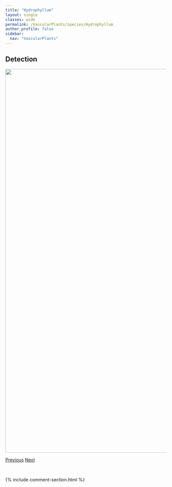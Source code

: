 ```yaml
---
title: "Hydrophyllum"
layout: single
classes: wide
permalink: /VascularPlants/species/Hydrophyllum
author_profile: false
sidebar:
  nav: "VascularPlants"
---
```


<h2>Detection</h2>

<a href="https://drive.google.com/uc?export=view&id=1KYECO1KXZHgEUCjUjIzzg7mvg87awif6">
<img src="https://drive.google.com/uc?export=view&id=1KYECO1KXZHgEUCjUjIzzg7mvg87awif6" height = "1200" width = "800">
</a>


<a href="/DevelopmentWebsite/VascularPlants/species/HumulusLupulus" class="pagination--pager" title="Humulus lupulus">Previous</a> <a href="/DevelopmentWebsite/VascularPlants/species/HymenoxysRichardsonii" class="pagination--pager" title="Hymenoxys richardsonii">Next</a>

<p>&nbsp;</p>

{% include comment-section.html %}
